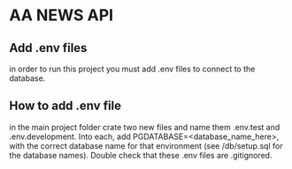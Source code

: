 # AA NEWS API

## Add .env files

in order to run this project you must add .env files to connect to the database.

## How to add .env file

in the main project folder crate two new files and name them .env.test and .env.development. Into each, add PGDATABASE=<database_name_here>, with the correct database name for that environment (see /db/setup.sql for the database names). Double check that these .env files are .gitignored.

